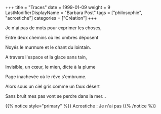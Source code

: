 +++
title = "Traces"
date = 1999-01-09
weight = 9
LastModifierDisplayName = "Barbara Post"
tags = ["philosophie", "acrostiche"]
categories = ["Création"]
+++

Je n'ai pas de mots pour exprimer les choses,

Entre deux chemins où les ombres déposent

Noyés le murmure et le chant du lointain.

A travers l'espace et la glace sans tain,

Invisible, un cœur, le mien, dicte à la plume

Page inachevée où le rêve s'embrume.

Alors sous un ciel gris comme un faux désert

Sans bruit mes pas vont se perdre dans la mer...

{{% notice style="primary" %}}
Acrostiche : Je n'ai pas
{{% /notice %}}
